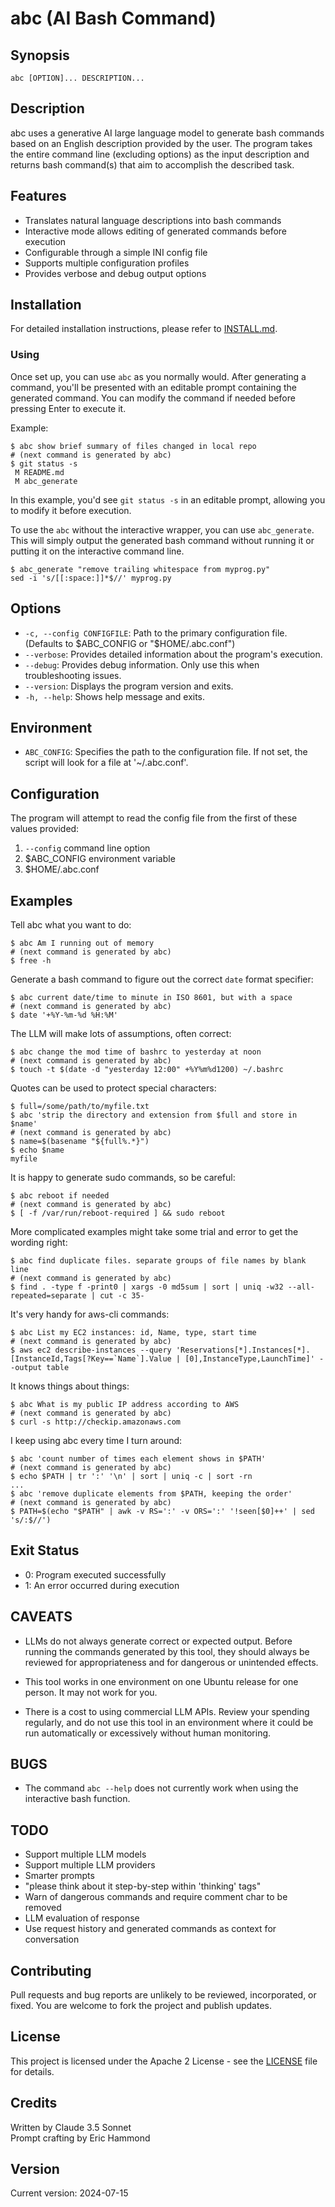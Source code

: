 # abc (AI Bash Command)

## Synopsis

```
abc [OPTION]... DESCRIPTION...
```

## Description

abc uses a generative AI large language model to generate bash commands based on an English description provided by the user. The program takes the entire command line (excluding options) as the input description and returns bash command(s) that aim to accomplish the described task.

## Features

- Translates natural language descriptions into bash commands
- Interactive mode allows editing of generated commands before execution
- Configurable through a simple INI config file
- Supports multiple configuration profiles
- Provides verbose and debug output options

## Installation

For detailed installation instructions, please refer to [INSTALL.md](INSTALL.md).

### Using

Once set up, you can use `abc` as you normally would. After generating a command, you'll be presented with an editable prompt containing the generated command. You can modify the command if needed before pressing Enter to execute it.

Example:

```
$ abc show brief summary of files changed in local repo
# (next command is generated by abc)
$ git status -s
 M README.md
 M abc_generate
```

In this example, you'd see `git status -s` in an editable prompt, allowing you to modify it before execution.

To use the `abc` without the interactive wrapper, you can use `abc_generate`. This will simply output the generated bash command without running it or putting it on the interactive command line.

```
$ abc_generate "remove trailing whitespace from myprog.py"
sed -i 's/[[:space:]]*$//' myprog.py
```

## Options

- `-c, --config CONFIGFILE`: Path to the primary configuration file. (Defaults to $ABC_CONFIG or "$HOME/.abc.conf")
- `--verbose`: Provides detailed information about the program's execution.
- `--debug`: Provides debug information. Only use this when troubleshooting issues.
- `--version`: Displays the program version and exits.
- `-h, --help`: Shows help message and exits.

## Environment

- `ABC_CONFIG`: Specifies the path to the configuration file. If not set, the script will look for a file at '~/.abc.conf'.

## Configuration

The program will attempt to read the config file from the first of these values provided:
1. `--config` command line option
2. $ABC_CONFIG environment variable
3. $HOME/.abc.conf

## Examples

Tell abc what you want to do:

```
$ abc Am I running out of memory
# (next command is generated by abc)
$ free -h
```

Generate a bash command to figure out the correct `date` format specifier:

```
$ abc current date/time to minute in ISO 8601, but with a space
# (next command is generated by abc)
$ date '+%Y-%m-%d %H:%M'
```

The LLM will make lots of assumptions, often correct:

```
$ abc change the mod time of bashrc to yesterday at noon
# (next command is generated by abc)
$ touch -t $(date -d "yesterday 12:00" +%Y%m%d1200) ~/.bashrc
```

Quotes can be used to protect special characters:

```
$ full=/some/path/to/myfile.txt
$ abc 'strip the directory and extension from $full and store in $name'
# (next command is generated by abc)
$ name=$(basename "${full%.*}")
$ echo $name
myfile
```

It is happy to generate sudo commands, so be careful:

```
$ abc reboot if needed
# (next command is generated by abc)
$ [ -f /var/run/reboot-required ] && sudo reboot
```

More complicated examples might take some trial and error to get the wording right:

```
$ abc find duplicate files. separate groups of file names by blank line
# (next command is generated by abc)
$ find . -type f -print0 | xargs -0 md5sum | sort | uniq -w32 --all-repeated=separate | cut -c 35-
```

It's very handy for aws-cli commands:

```
$ abc List my EC2 instances: id, Name, type, start time
# (next command is generated by abc)
$ aws ec2 describe-instances --query 'Reservations[*].Instances[*].[InstanceId,Tags[?Key==`Name`].Value | [0],InstanceType,LaunchTime]' --output table
```

It knows things about things:

```
$ abc What is my public IP address according to AWS
# (next command is generated by abc)
$ curl -s http://checkip.amazonaws.com
```

I keep using abc every time I turn around:

```
$ abc 'count number of times each element shows in $PATH'
# (next command is generated by abc)
$ echo $PATH | tr ':' '\n' | sort | uniq -c | sort -rn
...
$ abc 'remove duplicate elements from $PATH, keeping the order'
# (next command is generated by abc)
$ PATH=$(echo "$PATH" | awk -v RS=':' -v ORS=':' '!seen[$0]++' | sed 's/:$//')
```

## Exit Status

- 0: Program executed successfully
- 1: An error occurred during execution

## CAVEATS

- LLMs do not always generate correct or expected output. Before running the commands generated by this tool, they should always be reviewed for appropriateness and for dangerous or unintended effects.

- This tool works in one environment on one Ubuntu release for one person. It may not work for you.

- There is a cost to using commercial LLM APIs. Review your spending regularly, and do not use this tool in an environment where it could be run automatically or excessively without human monitoring.

## BUGS

- The command `abc --help` does not currently work when using the interactive bash function.

## TODO

- Support multiple LLM models
- Support multiple LLM providers
- Smarter prompts
- "please think about it step-by-step within 'thinking' tags"
- Warn of dangerous commands and require comment char to be removed
- LLM evaluation of response
- Use request history and generated commands as context for conversation

## Contributing

Pull requests and bug reports are unlikely to be reviewed, incorporated, or fixed. You are welcome to fork the project and publish updates.

## License

This project is licensed under the Apache 2 License - see the [LICENSE](LICENSE) file for details.

## Credits

Written by Claude 3.5 Sonnet<br>
Prompt crafting by Eric Hammond

## Version

Current version: 2024-07-15